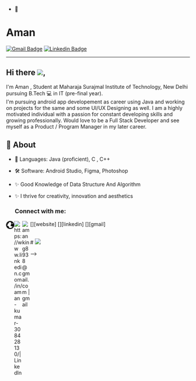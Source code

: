 - 👋 
# Aman 

[![Gmail Badge](https://img.shields.io/badge/-amanking8938@gmail.com-c14438?style=flat-square&logo=Gmail&logoColor=white&link=mailto:amanking8938@gmail.com)](mailto:amanking8938@gmail.com)
[![Linkedin Badge](https://img.shields.io/badge/LinkedIn-0077B5?style=for-the-badge&logo=linkedin&logoColor=white/-https://www.linkedin.com/in/aman-kumar-308428130-c14438?style=flat-square&logo=Gmail&logoColor=white&link=mailto:amanking8938@gmail.com)](mailto:amanking8938@gmail.com)

---

## Hi there <img src="https://github.com/TheDudeThatCode/TheDudeThatCode/blob/master/Assets/Hi.gif" width="29px">,           
I'm Aman , Student at  Maharaja Surajmal Institute of Technology, New Delhi pursuing B.Tech 💻 in IT (pre-final year).   
I'm pursuing android app developement as career using Java  and working on projects for the same and some UI/UX Designing as well. I am a highly motivated individual with a passion for constant developing skills and growing professionally. Would love to be a Full Stack Developer and see myself as a Product / Program Manager in my later career.  

## 🧐 About


- 👾 Languages: Java (proficient), C , C++
- 🛠 Software: Android Studio, Figma, Photoshop
- ✨ Good Knowledge of Data Structure And Algorithm 


- ✨ I thrive for creativity, innovation and aesthetics

  ### Connect with me:

[<img align="left" alt="https://amankumar7017.github.io/" width="22px" src="https://raw.githubusercontent.com/iconic/open-iconic/master/svg/globe.svg" />][website]
[<img align="left" alt=" https://www.linkedin.com/in/aman-kumar-308428130/| LinkedIn" width="22px" src="https://cdn.jsdelivr.net/npm/simple-icons@v3/icons/linkedin.svg" />][linkedin]
[<img align="left" alt="amanking8938@gmail.com | gmail" width="22px" src="https://cdn.jsdelivr.net/npm/simple-icons@v3/icons/gmail.svg" />][gmail]

<br />
#  <img src="https://github.com/TheDudeThatCode/TheDudeThatCode/blob/master/Assets/Earth.gif" width="24px">



-->
